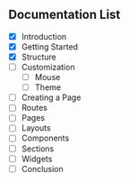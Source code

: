 ## Documentation List

- [x] Introduction
- [x] Getting Started
- [x] Structure
- [ ] Customization
  - [ ] Mouse
  - [ ] Theme
- [ ] Creating a Page
- [ ] Routes
- [ ] Pages
- [ ] Layouts
- [ ] Components
- [ ] Sections
- [ ] Widgets
- [ ] Conclusion
